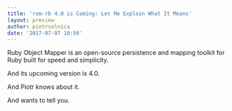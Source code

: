 ```yaml
---
title: 'rom-rb 4.0 is Coming: Let Me Explain What It Means'
layout: preview
author: piotrsolnica
date: '2017-07-07 10:50'
---
```


Ruby Object Mapper is an open-source persistence and mapping toolkit for Ruby built for speed and simplicity.

And its upcoming version is 4.0.

And Piotr knows about it.

And wants to tell you.
